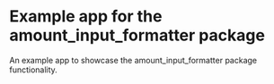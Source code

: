 # Example app for the amount_input_formatter package

An example app to showcase the amount_input_formatter package functionality.
